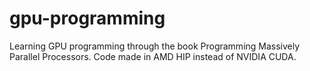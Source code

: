 # gpu-programming
Learning GPU programming through the book Programming Massively Parallel Processors. Code made in AMD HIP instead of NVIDIA CUDA.
